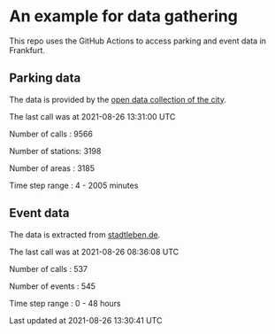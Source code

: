 # An example for data gathering

This repo uses the GitHub Actions to access parking and event data in Frankfurt.

## Parking data
The data is provided by the [open data collection of the city](https://www.offenedaten.frankfurt.de/).

The last call was at 2021-08-26 13:31:00 UTC

Number of calls   : 9566

Number of stations: 3198

Number of areas   : 3185

Time step range   :    4 - 2005 minutes


## Event data
The data is extracted from [stadtleben.de](https://stadtleben.de/frankfurt/).

The last call was at 2021-08-26 08:36:08 UTC

Number of calls   : 537

Number of events  : 545

Time step range   :   0 -  48 hours


Last updated at 2021-08-26 13:30:41 UTC
